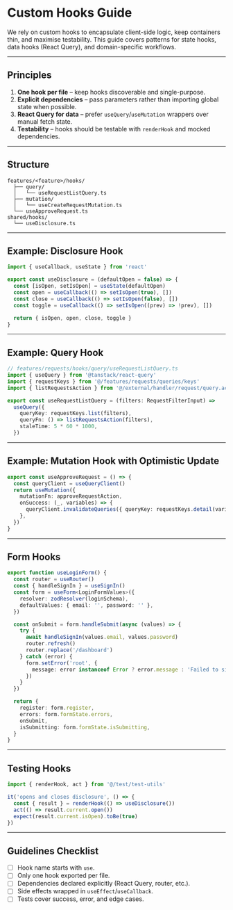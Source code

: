 # Custom Hooks Guide

We rely on custom hooks to encapsulate client-side logic, keep containers thin, and maximise testability. This guide covers patterns for state hooks, data hooks (React Query), and domain-specific workflows.

---

## Principles

1. **One hook per file** – keep hooks discoverable and single-purpose.
2. **Explicit dependencies** – pass parameters rather than importing global state when possible.
3. **React Query for data** – prefer `useQuery`/`useMutation` wrappers over manual fetch state.
4. **Testability** – hooks should be testable with `renderHook` and mocked dependencies.

---

## Structure

```
features/<feature>/hooks/
  ├── query/
  │   └── useRequestListQuery.ts
  ├── mutation/
  │   └── useCreateRequestMutation.ts
  └── useApproveRequest.ts
shared/hooks/
  └── useDisclosure.ts
```

---

## Example: Disclosure Hook

```ts
import { useCallback, useState } from 'react'

export const useDisclosure = (defaultOpen = false) => {
  const [isOpen, setIsOpen] = useState(defaultOpen)
  const open = useCallback(() => setIsOpen(true), [])
  const close = useCallback(() => setIsOpen(false), [])
  const toggle = useCallback(() => setIsOpen((prev) => !prev), [])

  return { isOpen, open, close, toggle }
}
```

---

## Example: Query Hook

```ts
// features/requests/hooks/query/useRequestListQuery.ts
import { useQuery } from '@tanstack/react-query'
import { requestKeys } from '@/features/requests/queries/keys'
import { listRequestsAction } from '@/external/handler/request/query.action'

export const useRequestListQuery = (filters: RequestFilterInput) =>
  useQuery({
    queryKey: requestKeys.list(filters),
    queryFn: () => listRequestsAction(filters),
    staleTime: 5 * 60 * 1000,
  })
```

---

## Example: Mutation Hook with Optimistic Update

```ts
export const useApproveRequest = () => {
  const queryClient = useQueryClient()
  return useMutation({
    mutationFn: approveRequestAction,
    onSuccess: (_, variables) => {
      queryClient.invalidateQueries({ queryKey: requestKeys.detail(variables.id) })
    },
  })
}
```

---

## Form Hooks

```ts
export function useLoginForm() {
  const router = useRouter()
  const { handleSignIn } = useSignIn()
  const form = useForm<LoginFormValues>({
    resolver: zodResolver(loginSchema),
    defaultValues: { email: '', password: '' },
  })

  const onSubmit = form.handleSubmit(async (values) => {
    try {
      await handleSignIn(values.email, values.password)
      router.refresh()
      router.replace('/dashboard')
    } catch (error) {
      form.setError('root', {
        message: error instanceof Error ? error.message : 'Failed to sign in',
      })
    }
  })

  return {
    register: form.register,
    errors: form.formState.errors,
    onSubmit,
    isSubmitting: form.formState.isSubmitting,
  }
}
```

---

## Testing Hooks

```ts
import { renderHook, act } from '@/test/test-utils'

it('opens and closes disclosure', () => {
  const { result } = renderHook(() => useDisclosure())
  act(() => result.current.open())
  expect(result.current.isOpen).toBe(true)
})
```

---

## Guidelines Checklist

- [ ] Hook name starts with `use`.
- [ ] Only one hook exported per file.
- [ ] Dependencies declared explicitly (React Query, router, etc.).
- [ ] Side effects wrapped in `useEffect`/`useCallback`.
- [ ] Tests cover success, error, and edge cases.
